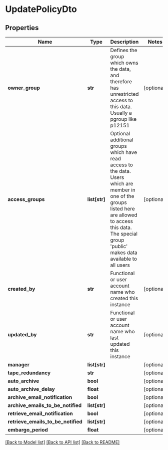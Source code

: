 # UpdatePolicyDto

## Properties
Name | Type | Description | Notes
------------ | ------------- | ------------- | -------------
**owner_group** | **str** | Defines the group which owns the data, and therefore has unrestricted access to this data. Usually a pgroup like p12151 | [optional] 
**access_groups** | **list[str]** | Optional additional groups which have read access to the data. Users which are member in one of the groups listed here are allowed to access this data. The special group &#39;public&#39; makes data available to all users | [optional] 
**created_by** | **str** | Functional or user account name who created this instance | [optional] 
**updated_by** | **str** | Functional or user account name who last updated this instance | [optional] 
**manager** | **list[str]** |  | [optional] 
**tape_redundancy** | **str** |  | [optional] 
**auto_archive** | **bool** |  | [optional] 
**auto_archive_delay** | **float** |  | [optional] 
**archive_email_notification** | **bool** |  | [optional] 
**archive_emails_to_be_notified** | **list[str]** |  | [optional] 
**retrieve_email_notification** | **bool** |  | [optional] 
**retrieve_emails_to_be_notified** | **list[str]** |  | [optional] 
**embargo_period** | **float** |  | [optional] 

[[Back to Model list]](../README.md#documentation-for-models) [[Back to API list]](../README.md#documentation-for-api-endpoints) [[Back to README]](../README.md)


